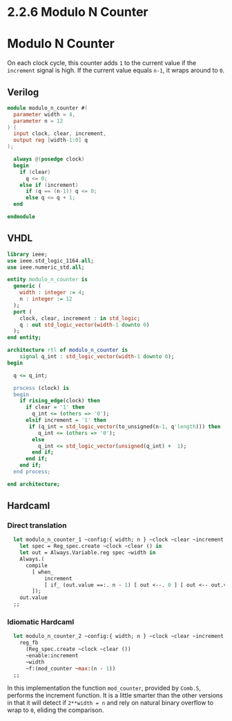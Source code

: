 # 2.2.6 Modulo N Counter

# Modulo N Counter

On each clock cycle, this counter adds `1` to the current value if the `increment` signal
is high. If the current value equals `n-1`, it wraps around to `0`.

## Verilog

<!-- $MDX file=./hdl/modulo_n_counter.v -->
```verilog
module modulo_n_counter #(
  parameter width = 4,
  parameter n = 12
) (
  input clock, clear, increment,
  output reg [width-1:0] q
);

  always @(posedge clock)
  begin
    if (clear) 
      q <= 0;
    else if (increment)
      if (q == (n-1)) q <= 0;
      else q <= q + 1;
  end

endmodule
```

## VHDL

<!-- $MDX file=./hdl/modulo_n_counter.vhd -->
```vhdl
library ieee;
use ieee.std_logic_1164.all;
use ieee.numeric_std.all;

entity modulo_n_counter is
  generic (
    width : integer := 4;
    n : integer := 12
  );
  port (
    clock, clear, increment : in std_logic;
    q : out std_logic_vector(width-1 downto 0)
  );
end entity;

architecture rtl of modulo_n_counter is
    signal q_int : std_logic_vector(width-1 downto 0);
begin

  q <= q_int;

  process (clock) is 
  begin
    if rising_edge(clock) then
      if clear = '1' then
        q_int <= (others => '0');
      elsif increment = '1' then
       if (q_int = std_logic_vector(to_unsigned(n-1, q'length))) then
          q_int <= (others => '0');
        else
          q_int <= std_logic_vector(unsigned(q_int) +  1);
        end if;
      end if;
    end if;
  end process;

end architecture;
```

## Hardcaml

### Direct translation

<!-- $MDX file=./lib/sequential_examples.ml,part=modulo_n_counter_1 -->
```ocaml
  let modulo_n_counter_1 ~config:{ width; n } ~clock ~clear ~increment =
    let spec = Reg_spec.create ~clock ~clear () in
    let out = Always.Variable.reg spec ~width in
    Always.(
      compile
        [ when_
            increment
            [ if_ (out.value ==:. n - 1) [ out <--. 0 ] [ out <-- out.value +:. 1 ] ]
        ]);
    out.value
  ;;
```

### Idiomatic Hardcaml

<!-- $MDX file=./lib/sequential_examples.ml,part=modulo_n_counter_2 -->
```ocaml
  let modulo_n_counter_2 ~config:{ width; n } ~clock ~clear ~increment =
    reg_fb
      (Reg_spec.create ~clock ~clear ())
      ~enable:increment
      ~width
      ~f:(mod_counter ~max:(n - 1))
  ;;
```


In this implementation the function `mod_counter`, provided by `Comb.S`, performs the
increment function. It is a little smarter than the other versions in that it will detect
if `2**width = n` and rely on natural binary overflow to wrap to `0`, eliding the
comparison.

